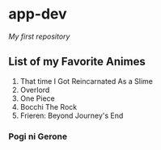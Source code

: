 # app-dev
 *My first repository*

## List of my Favorite Animes
1. That time I Got Reincarnated As a Slime
2. Overlord
3. One Piece
4. Bocchi The Rock
5. Frieren: Beyond Journey's End
### Pogi ni Gerone
